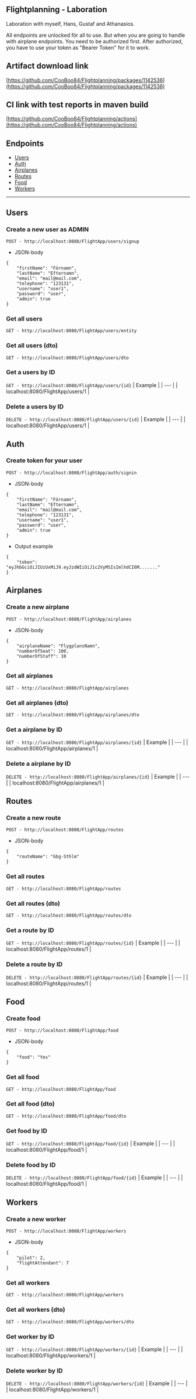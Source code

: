 ## Flightplanning - Laboration
Laboration with myself, Hans, Gustaf and Athanasios.

All endpoints are unlocked för all to use.
But when you are going to handle with airplane endpoints. You need to be authorized first.
After authorized, you have to use your token as "Bearer Token" for it to work.

## Artifact download link

[https://github.com/CooBoo84/Flightplanning/packages/1142536](https://github.com/CooBoo84/Flightplanning/packages/1142536)

## CI link with test reports in maven build

[https://github.com/CooBoo84/Flightplanning/actions](https://github.com/CooBoo84/Flightplanning/actions)

## Endpoints
- [Users](#users)
- [Auth](#auth)
- [Airplanes](#airplanes)
- [Routes](#routes)
- [Food](#food)
- [Workers](#workers)
---
## Users
### Create a new user as ADMIN
``
POST - http://localhost:8080/FlightApp/users/signup
``
- JSON-body
```
{
	"firstName": "Förnamn",
	"lastName": "Efternamn",
	"email": "mail@mail.com",
	"telephone": "123131",
	"username": "user1",
	"password": "user",
	"admin": true
}
```

### Get all users
``
GET - http://localhost:8080/FlightApp/users/entity
``
### Get all users (dto)
``
GET - http://localhost:8080/FlightApp/users/dto
``

### Get a users by ID
``
GET - http://localhost:8080/FlightApp/users/{id}
``
| Example |
| --- |
| localhost:8080/FlightApp/users/1 |

### Delete a users by ID
``
DELETE - http://localhost:8080/FlightApp/users/{id}
``
| Example |
| --- |
| localhost:8080/FlightApp/users/1 |


## Auth
### Create token for your user
``
POST - http://localhost:8080/FlightApp/auth/signin
``
- JSON-body
```
{
	"firstName": "Förnamn",
	"lastName": "Efternamn",
	"email": "mail@mail.com",
	"telephone": "123131",
	"username": "user1",
	"password": "user",
	"admin": true
}
```
- Output example
```
{
	"token": "eyJhbGciOiJIUzUxMiJ9.eyJzdWIiOiJ1c2VyMSIsImlhdCI6M......."
}
```

## Airplanes
### Create a new airplane
``
POST - http://localhost:8080/FlightApp/airplanes
``
- JSON-body
```
{
	"airplaneName": "FlygplansNamn",
	"numberOfSeat": 100,
	"numberOfStaff": 10
}
```

### Get all airplanes
``
GET - http://localhost:8080/FlightApp/airplanes
``
### Get all airplanes (dto)
``
GET - http://localhost:8080/FlightApp/airplanes/dto
``

### Get a airplane by ID
``
GET - http://localhost:8080/FlightApp/airplanes/{id}
``
| Example |
| --- |
| localhost:8080/FlightApp/airplanes/1 |

### Delete a airplane by ID
``
DELETE - http://localhost:8080/FlightApp/airplanes/{id}
``
| Example |
| --- |
| localhost:8080/FlightApp/airplanes/1 |


## Routes
### Create a new route
``
POST - http://localhost:8080/FlightApp/routes
``
- JSON-body
```
{
	"routeName": "Gbg-Sthlm"
}
```
### Get all routes
``
GET - http://localhost:8080/FlightApp/routes
``
### Get all routes (dto)
``
GET - http://localhost:8080/FlightApp/routes/dto
``

### Get a route by ID
``
GET - http://localhost:8080/FlightApp/routes/{id}
``
| Example |
| --- |
| localhost:8080/FlightApp/routes/1 |

### Delete a route by ID
``
DELETE - http://localhost:8080/FlightApp/routes/{id}
``
| Example |
| --- |
| localhost:8080/FlightApp/routes/1 |


## Food
### Create food
``
POST - http://localhost:8080/FlightApp/food
``
- JSON-body
```
{
	"food": "Yes"
}
```

### Get all food
``
GET - http://localhost:8080/FlightApp/food
``
### Get all food (dto)
``
GET - http://localhost:8080/FlightApp/food/dto
``

### Get food by ID
``
GET - http://localhost:8080/FlightApp/food/{id}
``
| Example |
| --- |
| localhost:8080/FlightApp/food/1 |

### Delete food by ID
``
DELETE - http://localhost:8080/FlightApp/food/{id}
``
| Example |
| --- |
| localhost:8080/FlightApp/food/1 |

## Workers
### Create a new worker
``
POST - http://localhost:8080/FlightApp/workers
``
- JSON-body
```
{
	"pilot": 2,
	"flightAttendant": 7
}
```

### Get all workers
``
GET - http://localhost:8080/FlightApp/workers
``
### Get all workers (dto)
``
GET - http://localhost:8080/FlightApp/workers/dto
``

### Get worker by ID
``
GET - http://localhost:8080/FlightApp/workers/{id}
``
| Example |
| --- |
| localhost:8080/FlightApp/workers/1 |

### Delete worker by ID
``
DELETE - http://localhost:8080/FlightApp/workers/{id}
``
| Example |
| --- |
| localhost:8080/FlightApp/workers/1 |
